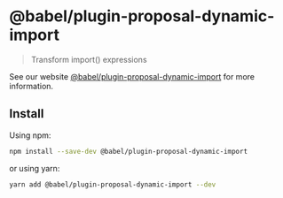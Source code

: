 # @babel/plugin-proposal-dynamic-import

> Transform import() expressions

See our website [@babel/plugin-proposal-dynamic-import](https://babeljs.io/docs/en/next/babel-plugin-proposal-dynamic-import.html) for more information.

## Install

Using npm:

```sh
npm install --save-dev @babel/plugin-proposal-dynamic-import
```

or using yarn:

```sh
yarn add @babel/plugin-proposal-dynamic-import --dev
```
